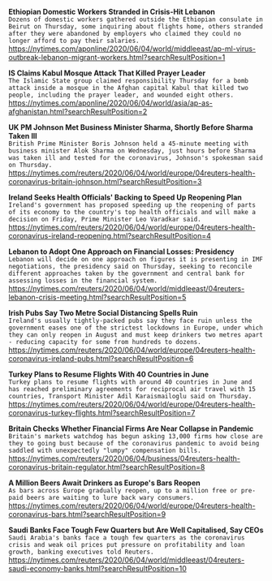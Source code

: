 **Ethiopian Domestic Workers Stranded in Crisis-Hit Lebanon**\
`Dozens of domestic workers gathered outside the Ethiopian consulate in Beirut on Thursday, some inquiring about flights home, others stranded after they were abandoned by employers who claimed they could no longer afford to pay their salaries. `\
https://nytimes.com/aponline/2020/06/04/world/middleeast/ap-ml-virus-outbreak-lebanon-migrant-workers.html?searchResultPosition=1

**IS Claims Kabul Mosque Attack That Killed Prayer Leader**\
`The Islamic State group claimed responsibility Thursday for a bomb attack inside a mosque in the Afghan capital Kabul that killed two people, including the prayer leader, and wounded eight others.`\
https://nytimes.com/aponline/2020/06/04/world/asia/ap-as-afghanistan.html?searchResultPosition=2

**UK PM Johnson Met Business Minister Sharma, Shortly Before Sharma Taken Ill**\
`British Prime Minister Boris Johnson held a 45-minute meeting with business minister Alok Sharma on Wednesday, just hours before Sharma was taken ill and tested for the coronavirus, Johnson's spokesman said on Thursday.`\
https://nytimes.com/reuters/2020/06/04/world/europe/04reuters-health-coronavirus-britain-johnson.html?searchResultPosition=3

**Ireland Seeks Health Officials' Backing to Speed Up Reopening Plan**\
`Ireland's government has proposed speeding up the reopening of parts of its economy to the country's top health officials and will make a decision on Friday, Prime Minister Leo Varadkar said.`\
https://nytimes.com/reuters/2020/06/04/world/europe/04reuters-health-coronavirus-ireland-reopening.html?searchResultPosition=4

**Lebanon to Adopt One Approach on Financial Losses: Presidency**\
`Lebanon will decide on one approach on figures it is presenting in IMF negotiations, the presidency said on Thursday, seeking to reconcile different approaches taken by the government and central bank for assessing losses in the financial system.`\
https://nytimes.com/reuters/2020/06/04/world/middleeast/04reuters-lebanon-crisis-meeting.html?searchResultPosition=5

**Irish Pubs Say Two Metre Social Distancing Spells Ruin**\
`Ireland's usually tightly-packed pubs say they face ruin unless the government eases one of the strictest lockdowns in Europe, under which they can only reopen in August and must keep drinkers two metres apart - reducing capacity for some from hundreds to dozens.`\
https://nytimes.com/reuters/2020/06/04/world/europe/04reuters-health-coronavirus-ireland-pubs.html?searchResultPosition=6

**Turkey Plans to Resume Flights With 40 Countries in June**\
`Turkey plans to resume flights with around 40 countries in June and has reached preliminary agreements for reciprocal air travel with 15 countries, Transport Minister Adil Karaismailoglu said on Thursday.`\
https://nytimes.com/reuters/2020/06/04/world/europe/04reuters-health-coronavirus-turkey-flights.html?searchResultPosition=7

**Britain Checks Whether Financial Firms Are Near Collapse in Pandemic**\
`Britain's markets watchdog has begun asking 13,000 firms how close are they to going bust because of the coronavirus pandemic to avoid being saddled with unexpectedly "lumpy" compensation bills.`\
https://nytimes.com/reuters/2020/06/04/business/04reuters-health-coronavirus-britain-regulator.html?searchResultPosition=8

**A Million Beers Await Drinkers as Europe's Bars Reopen**\
`As bars across Europe gradually reopen, up to a million free or pre-paid beers are waiting to lure back wary consumers.`\
https://nytimes.com/reuters/2020/06/04/world/europe/04reuters-health-coronavirus-bars.html?searchResultPosition=9

**Saudi Banks Face Tough Few Quarters but Are Well Capitalised, Say CEOs**\
`Saudi Arabia's banks face a tough few quarters as the coronavirus crisis and weak oil prices put pressure on profitability and loan growth, banking executives told Reuters.`\
https://nytimes.com/reuters/2020/06/04/world/middleeast/04reuters-saudi-economy-banks.html?searchResultPosition=10

